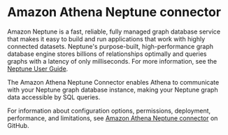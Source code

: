 # Amazon Athena Neptune connector<a name="athena-prebuilt-data-connectors-neptune"></a>

Amazon Neptune is a fast, reliable, fully managed graph database service that makes it easy to build and run applications that work with highly connected datasets\. Neptune's purpose\-built, high\-performance graph database engine stores billions of relationships optimally and queries graphs with a latency of only milliseconds\. For more information, see the [Neptune User Guide](https://docs.aws.amazon.com/neptune/latest/userguide/intro.html)\.

The Amazon Athena Neptune Connector enables Athena to communicate with your Neptune graph database instance, making your Neptune graph data accessible by SQL queries\.

For information about configuration options, permissions, deployment, performance, and limitations, see [Amazon Athena Neptune connector](https://github.com/awslabs/aws-athena-query-federation/tree/master/athena-neptune) on GitHub\.